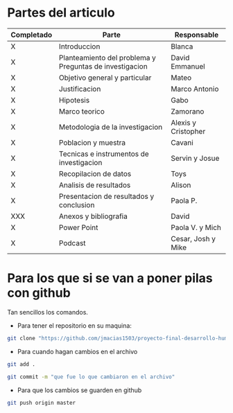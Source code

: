 # Partes del articulo

| Completado | Parte                                                   | Responsable         |
|------------|---------------------------------------------------------|---------------------|
| X          | Introduccion                                            | Blanca              |
| X          | Planteamiento del problema y Preguntas de investigacion | David Emmanuel      |
| X          | Objetivo general y particular                           | Mateo               |
| X          | Justificacion                                           | Marco Antonio       |
| X          | Hipotesis                                               | Gabo                |
| X          | Marco teorico                                           | Zamorano            |
| X          | Metodologia de la investigacion                         | Alexis y Cristopher |
| X          | Poblacion y muestra                                     | Cavani              |
| X          | Tecnicas e instrumentos de investigacion                | Servin y Josue      |
| X          | Recopilacion de datos                                   | Toys                |
| X          | Analisis de resultados                                  | Alison              |
| X          | Presentacion de resultados y conclusion                 | Paola P.            |
| XXX        | Anexos y bibliografia                                   | David               |
| X          | Power Point                                             | Paola V. y Mich     |
| X          | Podcast                                                 | Cesar, Josh y Mike  |

# Para los que si se van a poner pilas con github
Tan sencillos los comandos.

- Para tener el repositorio en su maquina:
```sh
git clone "https://github.com/jmacias1503/proyecto-final-desarrollo-humano-II.git"
```

- Para cuando hagan cambios en el archivo
```sh
git add .
```
```sh
git commit -m "que fue lo que cambiaron en el archivo"
```
- Para que los cambios se guarden en github
```sh
git push origin master
```

